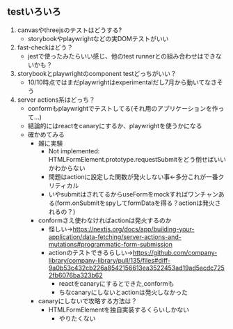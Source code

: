 ## testいろいろ

1. canvasやthreejsのテストはどうする?
    - storybookやplaywrightなどの実DOMテストがいい
2. fast-checkはどう？
    - jestで使ったみたらいい感じ、他のtest runnerとの組み合わせはできないかも？
3. storybookとplaywrightのcomponent testどっちがいい？
    - 10/10時点ではまだplaywrightはexperimentalだし7月から動いてなさそう
4. server actions系はどっち？
    - conformもplaywrightでテストしてる(それ用のアプリケーションを作って...)
    - 結論的にはreactをcanaryにするか、playwrightを使うかになる
    - 確かめてみる
        - 雑に実験
            - Not implemented: HTMLFormElement.prototype.requestSubmitをどう倒せばいいかわからない
            - 問題はactionに設定した関数が発火しない事←多分これが一番クリティカル
            - いやsubmitはされてるからuseFormをmockすればワンチャンある(form.onSubmitをspyしてformDataを得る？actionは発火されるの？)
        - conformさえ使わなければactionは発火するのか
            - 怪しい→https://nextjs.org/docs/app/building-your-application/data-fetching/server-actions-and-mutations#programmatic-form-submission
            - actionのテストできるらしい→https://github.com/company-library/company-library/pull/135/files#diff-9a0b53c432cb226a8542156613ea3522453ad19ad5acdc7252fb6076ba323b62
                - reactをcanaryにするとできた,conformも
                - ちなcanaryにしないとactionは発火しなかった
        - canaryにしないで攻略する方法は？
            - HTMLFormElementを独自実装するくらいしかない
                - やりたくない
